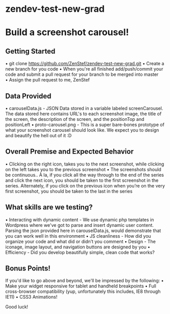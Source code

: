 zendev-test-new-grad
====================

# Build a screenshot carousel!

## Getting Started
• git clone https://github.com/ZenStef/zendev-test-new-grad.git
• Create a new branch for you code
• When you're all finished add/push/commit your code and submit a pull request for your branch to be merged into master
• Assign the pull request to me, ZenStef

## Data Provided
• carouselData.js - JSON Data stored in a variable labeled screenCarousel. The data stored here contains URL's to each screenshot image, the title of the screen, the description of the screen, and the positionTop and positionLeft 
• proto-carousel.png - This is a super bare-bones prototype of what your screenshot carousel should look like. We expect you to design and beautify the hell out of it :D

## Overall Premise and Expected Behavior
• Clicking on the right icon, takes you to the next screenshot, while clicking on the left takes you to the previous screenshot
• The screenshots should be continuous.. À la, if you click all the way through to the end of the series and click the next icon, you should be taken to the first screenshot in the series. Alternately, if you click on the previous icon when you’re on the very first screenshot, you should be taken to the last in the series

## What skills are we testing? 
• Interacting with dynamic content - We use dynamic php templates in Wordpress where we've got to parse and insert dynamic user content. Parsing the json provided here in carouselData.js, would demonstrate that you can work well in this environment
• JS cleanliness - How did you organize your code and what did or didn’t you comment
• Design - The iconage, image layout, and navigation buttons are designed by you
• Efficiency - Did you develop beautifully simple, clean code that works? 

## Bonus Points!
If you'd like to go above and beyond, we'll be impressed by the following:
• Make your widget responsive for tablet and handheld breakpoints
• Full cross-browser compatibility (yup, unfortunately this includes, IE8 through IE11)
• CSS3 Animations!

Good luck!